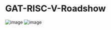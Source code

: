 # GAT-RISC-V-Roadshow
![image](https://github.com/user-attachments/assets/89a9f1f9-2c23-4e60-8b55-029973a8ca7c)
![image](https://github.com/user-attachments/assets/67d454b7-b624-46a9-8fe4-9d6a46801139)
